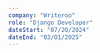 ```yaml
---
company: "Writeroo"
role: "Django Developer"
dateStart: "07/20/2024"
dateEnd: "03/01/2025"
---
```


<!-- Lorem ipsum dolor, sit amet consectetur adipisicing elit. Iure illo neque tempora, voluptatem est quaerat voluptas praesentium ipsa dolorem dignissimos nulla ratione distinctio quae maiores eligendi nostrum? Quibusdam, debitis voluptatum. -->